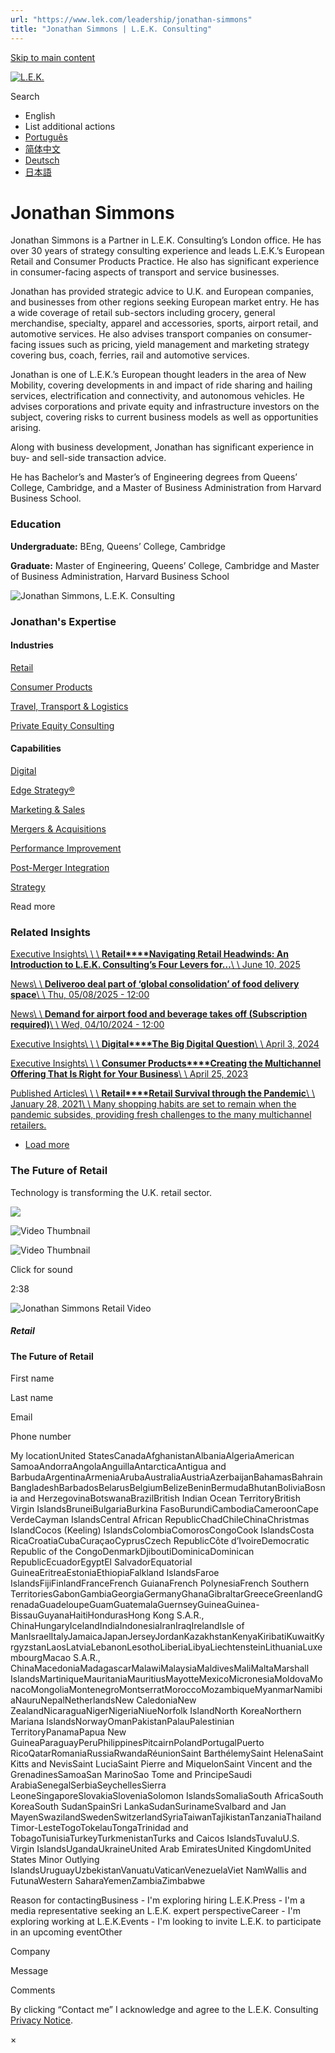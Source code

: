 ```yaml
---
url: "https://www.lek.com/leadership/jonathan-simmons"
title: "Jonathan Simmons | L.E.K. Consulting"
---
```


[Skip to main content](https://www.lek.com/leadership/jonathan-simmons#main-content)

[![L.E.K.](https://www.lek.com/themes/lek/images/new-logo.svg)](https://www.lek.com/ "L.E.K.")

Search

- English
- List additional actions
- [Português](https://www.lek.com/pt-br/lek-brazil)
- [简体中文](https://www.lek.com/zh-hant/lek-china)
- [Deutsch](https://www.lek.com/de/lek-germany)
- [日本語](https://www.lek.com/ja/lek-japan)

# Jonathan Simmons

Jonathan Simmons is a Partner in L.E.K. Consulting’s London office. He has over 30 years of strategy consulting experience and leads L.E.K.’s European Retail and Consumer Products Practice. He also has significant experience in consumer-facing aspects of transport and service businesses.

Jonathan has provided strategic advice to U.K. and European companies, and businesses from other regions seeking European market entry. He has a wide coverage of retail sub-sectors including grocery, general merchandise, specialty, apparel and accessories, sports, airport retail, and automotive services. He also advises transport companies on consumer-facing issues such as pricing, yield management and marketing strategy covering bus, coach, ferries, rail and automotive services.

Jonathan is one of L.E.K.’s European thought leaders in the area of New Mobility, covering developments in and impact of ride sharing and hailing services, electrification and connectivity, and autonomous vehicles. He advises corporations and private equity and infrastructure investors on the subject, covering risks to current business models as well as opportunities arising.

Along with business development, Jonathan has significant experience in buy- and sell-side transaction advice.

He has Bachelor’s and Master’s of Engineering degrees from Queens’ College, Cambridge, and a Master of Business Administration from Harvard Business School.

### Education

**Undergraduate:** BEng, Queens’ College, Cambridge

**Graduate:** Master of Engineering, Queens’ College, Cambridge and Master of Business Administration, Harvard Business School

![Jonathan Simmons, L.E.K. Consulting](https://www.lek.com/sites/default/files/profile-images/jonathan-simmons_web.jpg)

### Jonathan's Expertise

#### Industries

[Retail](https://www.lek.com/industries/retail)

[Consumer Products](https://www.lek.com/industries/consumer-products)

[Travel, Transport & Logistics](https://www.lek.com/industries/travel-transport-logistics)

[Private Equity Consulting](https://www.lek.com/industries/private-equity-pe)

#### Capabilities

[Digital](https://www.lek.com/capabilities/digital)

[Edge Strategy®](https://www.lek.com/capabilities/strategy/edge-strategyr)

[Marketing & Sales](https://www.lek.com/capabilities/marketing-and-sales)

[Mergers & Acquisitions](https://www.lek.com/capabilities/mergers-acquisitions)

[Performance Improvement](https://www.lek.com/capabilities/performance-improvement)

[Post-Merger Integration](https://www.lek.com/capabilities/organizational-strategy/post-merger-integration-pmi)

[Strategy](https://www.lek.com/capabilities/strategy)

Read more

### Related Insights

[Executive Insights\\
\\
\\
**Retail****Navigating Retail Headwinds: An Introduction to L.E.K. Consulting’s Four Levers for…**\\
\\
June 10, 2025](https://www.lek.com/insights/con/eu/ei/navigating-retail-headwinds-introduction-lek-consultings-four-levers-success)

[News\\
\\
**Deliveroo deal part of ‘global consolidation’ of food delivery space**\\
\\
Thu, 05/08/2025 - 12:00](https://www.lek.com/press/deliveroo-deal-part-global-consolidation-food-delivery-space)

[News\\
\\
**Demand for airport food and beverage takes off (Subscription required)**\\
\\
Wed, 04/10/2024 - 12:00](https://www.lek.com/press/demand-airport-food-and-beverage-takes-subscription-required)

[Executive Insights\\
\\
\\
**Digital****The Big Digital Question**\\
\\
April 3, 2024](https://www.lek.com/insights/dig/eu/ei/big-digital-question)

[Executive Insights\\
\\
\\
**Consumer Products****Creating the Multichannel Offering That Is Right for Your Business**\\
\\
April 25, 2023](https://www.lek.com/insights/con/global/ei/creating-multichannel-offering-right-your-business)

[Published Articles\\
\\
\\
**Retail****Retail Survival through the Pandemic**\\
\\
January 28, 2021\\
\\
Many shopping habits are set to remain when the pandemic subsides, providing fresh challenges to the many multichannel retailers.](https://www.lek.com/sites/default/files/PDFs/LEK_Retail-Survival-Through-the-Pandemic.pdf)

- [Load more](https://www.lek.com/leadership/jonathan-simmons?page=1 "Load more items")

### The Future of Retail

Technology is transforming the U.K. retail sector.


![](https://fast.wistia.com/embed/medias/5arsdueu4p/swatch)

![Video Thumbnail](https://fast.wistia.com/embed/medias/5arsdueu4p/swatch)

![Video Thumbnail](https://embed-ssl.wistia.com/deliveries/efebbab3a458cd3c089e385e7961a3c169d29430.webp?image_crop_resized=1920x1080)

Click for sound

2:38

![Jonathan Simmons Retail Video](https://www.lek.com/sites/default/files/teaser-images/Jonathan%20Simmons%20Retail.png)

##### Retail

#### The Future of Retail

First name

Last name

Email

Phone number

My locationUnited StatesCanadaAfghanistanAlbaniaAlgeriaAmerican SamoaAndorraAngolaAnguillaAntarcticaAntigua and BarbudaArgentinaArmeniaArubaAustraliaAustriaAzerbaijanBahamasBahrainBangladeshBarbadosBelarusBelgiumBelizeBeninBermudaBhutanBoliviaBosnia and HerzegovinaBotswanaBrazilBritish Indian Ocean TerritoryBritish Virgin IslandsBruneiBulgariaBurkina FasoBurundiCambodiaCameroonCape VerdeCayman IslandsCentral African RepublicChadChileChinaChristmas IslandCocos (Keeling) IslandsColombiaComorosCongoCook IslandsCosta RicaCroatiaCubaCuraçaoCyprusCzech RepublicCôte d’IvoireDemocratic Republic of the CongoDenmarkDjiboutiDominicaDominican RepublicEcuadorEgyptEl SalvadorEquatorial GuineaEritreaEstoniaEthiopiaFalkland IslandsFaroe IslandsFijiFinlandFranceFrench GuianaFrench PolynesiaFrench Southern TerritoriesGabonGambiaGeorgiaGermanyGhanaGibraltarGreeceGreenlandGrenadaGuadeloupeGuamGuatemalaGuernseyGuineaGuinea-BissauGuyanaHaitiHondurasHong Kong S.A.R., ChinaHungaryIcelandIndiaIndonesiaIranIraqIrelandIsle of ManIsraelItalyJamaicaJapanJerseyJordanKazakhstanKenyaKiribatiKuwaitKyrgyzstanLaosLatviaLebanonLesothoLiberiaLibyaLiechtensteinLithuaniaLuxembourgMacao S.A.R., ChinaMacedoniaMadagascarMalawiMalaysiaMaldivesMaliMaltaMarshall IslandsMartiniqueMauritaniaMauritiusMayotteMexicoMicronesiaMoldovaMonacoMongoliaMontenegroMontserratMoroccoMozambiqueMyanmarNamibiaNauruNepalNetherlandsNew CaledoniaNew ZealandNicaraguaNigerNigeriaNiueNorfolk IslandNorth KoreaNorthern Mariana IslandsNorwayOmanPakistanPalauPalestinian TerritoryPanamaPapua New GuineaParaguayPeruPhilippinesPitcairnPolandPortugalPuerto RicoQatarRomaniaRussiaRwandaRéunionSaint BarthélemySaint HelenaSaint Kitts and NevisSaint LuciaSaint Pierre and MiquelonSaint Vincent and the GrenadinesSamoaSan MarinoSao Tome and PrincipeSaudi ArabiaSenegalSerbiaSeychellesSierra LeoneSingaporeSlovakiaSloveniaSolomon IslandsSomaliaSouth AfricaSouth KoreaSouth SudanSpainSri LankaSudanSurinameSvalbard and Jan MayenSwazilandSwedenSwitzerlandSyriaTaiwanTajikistanTanzaniaThailandTimor-LesteTogoTokelauTongaTrinidad and TobagoTunisiaTurkeyTurkmenistanTurks and Caicos IslandsTuvaluU.S. Virgin IslandsUgandaUkraineUnited Arab EmiratesUnited KingdomUnited States Minor Outlying IslandsUruguayUzbekistanVanuatuVaticanVenezuelaViet NamWallis and FutunaWestern SaharaYemenZambiaZimbabwe

Reason for contactingBusiness - I'm exploring hiring L.E.K.Press - I'm a media representative seeking an L.E.K. expert perspectiveCareer - I'm exploring working at L.E.K.Events - I'm looking to invite L.E.K. to participate in an upcoming eventOther

Company

Message

Comments

By clicking “Contact me” I acknowledge and agree to the L.E.K. Consulting [Privacy Notice](https://www.lek.com/lek-consulting-privacy-policy).

×